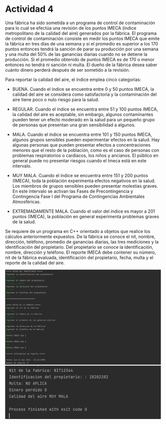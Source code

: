 # Actividad 4

Una fábrica ha sido sometida a un programa de control de contaminación para lo cual se efectúa una revisión de los puntos IMECA (índice metropolitano de la calidad del aire) generados por la fábrica. El programa de control de contaminación consiste en medir los puntos IMECA que emite la fábrica en tres días de una semana y si el promedio es superior a los 170 puntos entonces tendrá la sanción de parar su producción por una semana y una multa del 50% de las ganancias diarias cuando no se detiene la producción. Si el promedio obtenido de puntos IMECA es de 170 o menor entonces no tendrá ni sanción ni multa. El dueño de la fábrica desea saber cuánto dinero perderá después de ser sometido a la revisión.


Para reportar la calidad del aire, el índice emplea cinco categorías:

- BUENA. Cuando el índice se encuentra entre 0 y 50 puntos IMECA, la calidad del aire se considera como satisfactoria y la contaminación del aire tiene poco o nulo riesgo para la salud.

- REGULAR. Cuando el índice se encuentra entre 51 y 100 puntos IMECA, la calidad del aire es aceptable, sin embargo, algunos contaminantes pueden tener un efecto moderado en la salud para un pequeño grupo de personas que presentan una gran sensibilidad a algunos.

- MALA. Cuando el índice se encuentra entre 101 y 150 puntos IMECA, algunos grupos sensibles pueden experimentar efectos en la salud. Hay algunas personas que pueden presentar efectos a concentraciones menores que el resto de la población, como es el caso de personas con problemas respiratorios o cardíacos, los niños y ancianos. El público en general puede no presentar riesgos cuando el Imeca está en este intervalo.

- MUY MALA. Cuando el índice se encuentra entre 151 y 200 puntos (IMECA), toda la población experimenta efectos negativos en la salud. Los miembros de grupos sensibles pueden presentar molestias graves. En este intervalo se activan las Fases de Precontingencia y Contingencia Fase I del Programa de Contingencias Ambientales Atmosféricas.

- EXTREMADAMENTE MALA. Cuando el valor del índice es mayor a 201 puntos (IMECA), la población en general experimenta problemas graves de la salud.

Se requiere de un programa en C++ orientado a objetos que realice los cálculos anteriormente expuestos.  De la fábrica se conoce el nit, nombre, dirección, teléfono, promedio de ganancias diarias, las tres mediciones y la identificación del propietario. Del propietario se conoce la identificación, nombre, dirección y teléfono.  El reporte IMECA debe contener su número, nit de la fábrica evaluada, identificación del propietario, fecha, multa y el reporte de la calidad del aire.

![img1.png](images/img1.png)
![img2.png](images/img2.png)